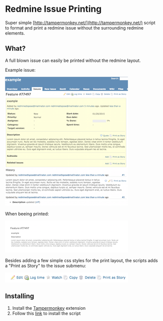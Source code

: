 # Redmine Issue Printing

Super simple [http://tampermonkey.net/](http://tampermonkey.net/) script to format and print a redmine issue without the surrounding redmine elements.

## What?

A full blown issue can easily be printed without the redmine layout.

Example issue:

![image](issue.png)  

When beeing printed:

![image](issue-printed.png)

Besides adding a few simple css styles for the print layout, the scripts adds a "Print as Story" to the issue submenu:

![image](submenu.png)


## Installing

1. Install the [Tampermonkey](http://tampermonkey.net/) extension
2. Follow this [link](https://github.com/rebuy-de/redmine-print-issue/raw/master/RedminePrintIssue.user.js) to install the script
